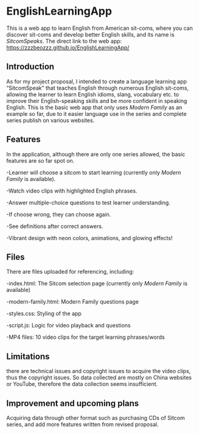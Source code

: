 # EnglishLearningApp
This is a web app to learn English from American sit-coms, where you can discover sit-coms and develop better English skills, and its name is *SitcomSpeaks*. The direct link to the web app: https://zzzbeozzz.github.io/EnglishLearningApp/  

## Introduction 
As for my project proposal, I intended to create a language learning app “SitcomSpeak” that teaches English through numerous English sit-coms, allowing the learner to learn English idioms, slang, vocabulary etc. to improve their English-speaking skills and be more confident in speaking English. This is the basic web app that only uses *Modern Family* as an example so far, due to it easier language use in the series and complete series publish on various websites. 

## Features 
In the application, although there are only one series allowed, the basic features are so far spot on.

-Learner will choose a sitcom to start learning (currently only *Modern Family* is available).

-Watch video clips with highlighted English phrases.

-Answer multiple-choice questions to test learner understanding.

-If choose wrong, they can choose again.

-See definitions after correct answers.

-Vibrant design with neon colors, animations, and glowing effects!

## Files
There are files uploaded for referencing, including:

-index.html: The Sitcom selection page (currently only *Modern Family* is available)

-modern-family.html: Modern Family questions page

-styles.css: Styling of the app

-script.js: Logic for video playback and questions

-MP4 files: 10 video clips for the target learning phrases/words

## Limitations 
there are technical issues and copyright issues to acquire the video clips, thus the copyright issues. 
So data collected are mostly on China websites or YouTube, therefore the data collection seems insufficient. 

## Improvement and upcoming plans 
Acquiring data through other format such as purchasing CDs of Sitcom series, and add more features written from revised proposal. 



